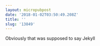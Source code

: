 ```yaml
---
layout: micropubpost
date: '2018-01-02T03:50:49.208Z'
title: ''
slug: '13849'
---
```

Obviously that was supposed to say Jekyll
